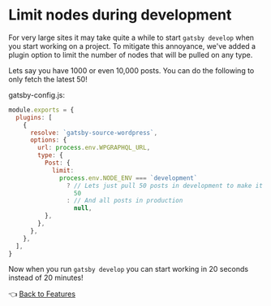 # Limit nodes during development

For very large sites it may take quite a while to start `gatsby develop` when you start working on a project. To mitigate this annoyance, we've added a plugin option to limit the number of nodes that will be pulled on any type.

Lets say you have 1000 or even 10,000 posts. You can do the following to only fetch the latest 50!

gatsby-config.js:

```js
module.exports = {
  plugins: [
    {
      resolve: `gatsby-source-wordpress`,
      options: {
        url: process.env.WPGRAPHQL_URL,
        type: {
          Post: {
            limit:
              process.env.NODE_ENV === `development`
                ? // Lets just pull 50 posts in development to make it easy on ourselves.
                  50
                : // And all posts in production
                  null,
          },
        },
      },
    },
  ],
}
```

Now when you run `gatsby develop` you can start working in 20 seconds instead of 20 minutes!

:point_left: [Back to Features](./index.md)
